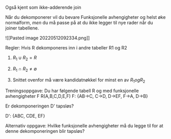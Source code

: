 Også kjent som ikke-adderende join

Når du dekomponerer vil du bevare Funksjonelle avhengigheter og helst øke normalform, *men* du må passe på at du ikke legger til nye rader når du joiner tabellene.

![[Pasted image 20220512092334.png]]

Regler:
Hvis R dekomponeres inn i andre tabeller R1 og R2

1. $R_1 \cup R_2 = R$

2. $R_1 \cap R_2 \neq \emptyset$

3. Snittet ovenfor må være kandidatnøkkel for minst en av $R_1 og R_2$




Treningsoppgave:
Du har følgende tabell R og med funksjonelle avhengigheter F
R(A,B,C,D,E,F)
F: {AB->C, C->D, D->EF, F->A, D->B}

Er dekomponeringen D' tapsløs?

D': {ABC, CDE, EF}


Alternativ oppgave:
Hvilke funksjonelle avhengigheter må du legge til for at denne dekomponeringen blir tapsløs?
